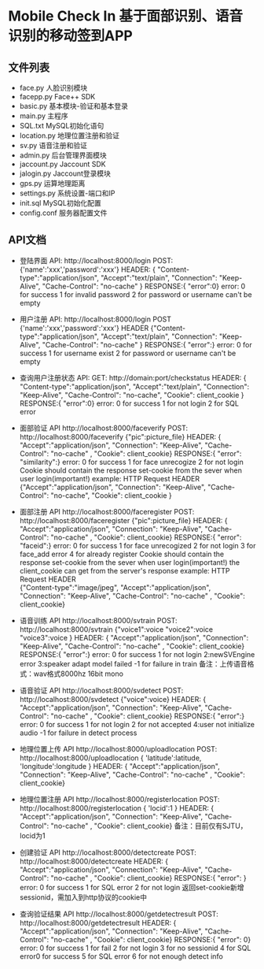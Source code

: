 Mobile Check In
基于面部识别、语音识别的移动签到APP
=============

文件列表
----------------------------

* face.py 	人脸识别模块
* facepp.py 	Face++ SDK
* basic.py 	基本模块-验证和基本登录
* main.py 	主程序
* SQL.txt 	MySQL初始化语句
* location.py	地理位置注册和验证
* sv.py		语音注册和验证
* admin.py	后台管理界面模块
* jaccount.py	Jaccount SDK
* jalogin.py	Jaccount登录模块
* gps.py	运算地理距离
* settings.py	系统设置-端口和IP
* init.sql	MySQL初始化配置
* config.conf	服务器配置文件


API文档
----------------------------
* 登陆界面
API:    http://localhost:8000/login
POST:    {'name':'xxx','password':'xxx'}
HEADER:  {  "Content-type":"application/json",
            "Accept":"text/plain",
            "Connection": "Keep-Alive", 
            "Cache-Control": "no-cache" }
RESPONSE:{  "error":0}
error:  0 for success
        1 for invalid password
        2 for password or username can't be empty

* 用户注册
API:    http://localhost:8000/login
POST   {'name':'xxx','password':'xxx'}
HEADER {"Content-type":"application/json",
        "Accept":"text/plain",
        "Connection": "Keep-Alive", 
        "Cache-Control": "no-cache" }
RESPONSE:{  "error":}
error:  0 for success
        1 for username exist
        2 for password or username can't be empty

* 查询用户注册状态
API:
GET: http://domain:port/checkstatus
HEADER:  {  "Content-type":"application/json",
            "Accept":"text/plain",
            "Connection": "Keep-Alive", 
            "Cache-Control": "no-cache",
            "Cookie": client_cookie }
RESPONSE:{  "error":0}
error:  0 for success
        1 for not login
        2 for SQL error


* 面部验证
API http://localhost:8000/faceverify
POST:	http://localhost:8000/faceverify
		{"pic":picture_file}
HEADER:  {  "Accept":"application/json",
			"Connection": "Keep-Alive", 
			"Cache-Control": "no-cache" ,
			"Cookie": client_cookie}
RESPONSE:{  "error":
			"similarity":}
error:	0 for success
		1 for face unrecogize
		2 for not login
Cookie should contain the response set-cookie from the sever when user login(important!)
example:	HTTP Request HEADER		
			{"Accept":"application/json",
			"Connection": "Keep-Alive", 
			"Cache-Control": "no-cache",
			"Cookie": client_cookie }

* 面部注册
API http://localhost:8000/faceregister
POST:	http://localhost:8000/faceregister
		{"pic":picture_file}
HEADER:  {  "Accept":"application/json",
			"Connection": "Keep-Alive", 
			"Cache-Control": "no-cache" ,
			"Cookie": client_cookie}
RESPONSE:{  "error":
			"faceid":}
error:	0 for success
		1 for face unrecogized
		2 for not login
		3 for face_add error
		4 for already register
Cookie should contain the response set-cookie from the sever when user login(important!)
the client_cookie can get from the server's response
example:	HTTP Request HEADER		
			{"Content-type":"image/jpeg",
			"Accept":"application/json",
			"Connection": "Keep-Alive", 
			"Cache-Control": "no-cache" ,
			"Cookie": client_cookie}

* 语音训练
API http://localhost:8000/svtrain
POST:	http://localhost:8000/svtrain
		{"voice1":voice
		"voice2":voice
		"voice3":voice
		}
HEADER:  {  "Accept":"application/json",
			"Connection": "Keep-Alive", 
			"Cache-Control": "no-cache" ,
			"Cookie": client_cookie}
RESPONSE:{  "error":}
error:	0 for success
		1 for not login
		2:newSVEngine error
		3:speaker adapt model failed
		-1 for failure in train
备注：上传语音格式：wav格式8000hz 16bit mono

* 语音验证
API http://localhost:8000/svdetect
POST:	http://localhost:8000/svdetect
		{"voice":voice}
HEADER:  {  "Accept":"application/json",
			"Connection": "Keep-Alive", 
			"Cache-Control": "no-cache" ,
			"Cookie": client_cookie}
RESPONSE:{  "error":}
error:	0 for success
		1 for not login
		2 for not accepted
		4:user not initialize audio
		-1 for failure in detect process

* 地理位置上传
API http://localhost:8000/uploadlocation
POST:   http://localhost:8000/uploadlocation
	{
		'latitude':latitude,
		'longitude':longitude
	}
HEADER:  {  "Accept":"application/json",
            "Connection": "Keep-Alive", 
            "Cache-Control": "no-cache" ,
            "Cookie": client_cookie}

* 地理位置注册
API http://localhost:8000/registerlocation
POST:   http://localhost:8000/registerlocation
	{
		'locid':1 
	}
HEADER:  {  "Accept":"application/json",
            "Connection": "Keep-Alive", 
            "Cache-Control": "no-cache" ,
            "Cookie": client_cookie}
备注：目前仅有SJTU，locid为1

* 创建验证
API http://localhost:8000/detectcreate
POST:   http://localhost:8000/detectcreate
HEADER:  {  "Accept":"application/json",
            "Connection": "Keep-Alive", 
            "Cache-Control": "no-cache" ,
            "Cookie": client_cookie}
RESPONSE:{  "error": }
error:  0 for success
        1 for SQL error
        2 for not login
返回set-cookie新增sessionid，需加入到http协议的cookie中

* 查询验证结果
API http://localhost:8000/getdetectresult
POST:   http://localhost:8000/getdetectresult
HEADER:  {  "Accept":"application/json",
            "Connection": "Keep-Alive", 
            "Cache-Control": "no-cache" ,
            "Cookie": client_cookie}
RESPONSE:{  "error": 0}
error:  0 for success
        1 for fail
        2 for not login
        3 for no sessionid
        4 for SQL error0 for success
        5 for SQL error
        6 for not enough detect info

